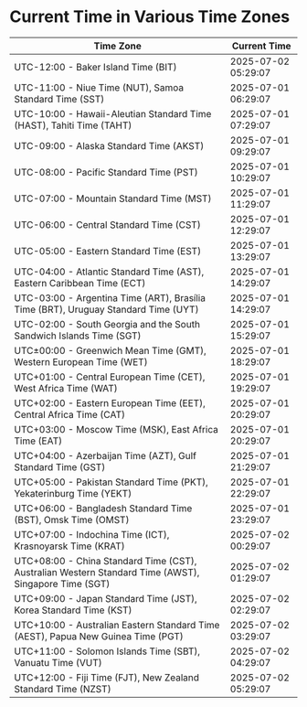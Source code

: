 # Current Time in Various Time Zones

| Time Zone | Current Time |
|-----------|--------------|
| UTC-12:00 - Baker Island Time (BIT) | 2025-07-02 05:29:07 |
| UTC-11:00 - Niue Time (NUT), Samoa Standard Time (SST) | 2025-07-01 06:29:07 |
| UTC-10:00 - Hawaii-Aleutian Standard Time (HAST), Tahiti Time (TAHT) | 2025-07-01 07:29:07 |
| UTC-09:00 - Alaska Standard Time (AKST) | 2025-07-01 09:29:07 |
| UTC-08:00 - Pacific Standard Time (PST) | 2025-07-01 10:29:07 |
| UTC-07:00 - Mountain Standard Time (MST) | 2025-07-01 11:29:07 |
| UTC-06:00 - Central Standard Time (CST) | 2025-07-01 12:29:07 |
| UTC-05:00 - Eastern Standard Time (EST) | 2025-07-01 13:29:07 |
| UTC-04:00 - Atlantic Standard Time (AST), Eastern Caribbean Time (ECT) | 2025-07-01 14:29:07 |
| UTC-03:00 - Argentina Time (ART), Brasília Time (BRT), Uruguay Standard Time (UYT) | 2025-07-01 14:29:07 |
| UTC-02:00 - South Georgia and the South Sandwich Islands Time (SGT) | 2025-07-01 15:29:07 |
| UTC±00:00 - Greenwich Mean Time (GMT), Western European Time (WET) | 2025-07-01 18:29:07 |
| UTC+01:00 - Central European Time (CET), West Africa Time (WAT) | 2025-07-01 19:29:07 |
| UTC+02:00 - Eastern European Time (EET), Central Africa Time (CAT) | 2025-07-01 20:29:07 |
| UTC+03:00 - Moscow Time (MSK), East Africa Time (EAT) | 2025-07-01 20:29:07 |
| UTC+04:00 - Azerbaijan Time (AZT), Gulf Standard Time (GST) | 2025-07-01 21:29:07 |
| UTC+05:00 - Pakistan Standard Time (PKT), Yekaterinburg Time (YEKT) | 2025-07-01 22:29:07 |
| UTC+06:00 - Bangladesh Standard Time (BST), Omsk Time (OMST) | 2025-07-01 23:29:07 |
| UTC+07:00 - Indochina Time (ICT), Krasnoyarsk Time (KRAT) | 2025-07-02 00:29:07 |
| UTC+08:00 - China Standard Time (CST), Australian Western Standard Time (AWST), Singapore Time (SGT) | 2025-07-02 01:29:07 |
| UTC+09:00 - Japan Standard Time (JST), Korea Standard Time (KST) | 2025-07-02 02:29:07 |
| UTC+10:00 - Australian Eastern Standard Time (AEST), Papua New Guinea Time (PGT) | 2025-07-02 03:29:07 |
| UTC+11:00 - Solomon Islands Time (SBT), Vanuatu Time (VUT) | 2025-07-02 04:29:07 |
| UTC+12:00 - Fiji Time (FJT), New Zealand Standard Time (NZST) | 2025-07-02 05:29:07 |

